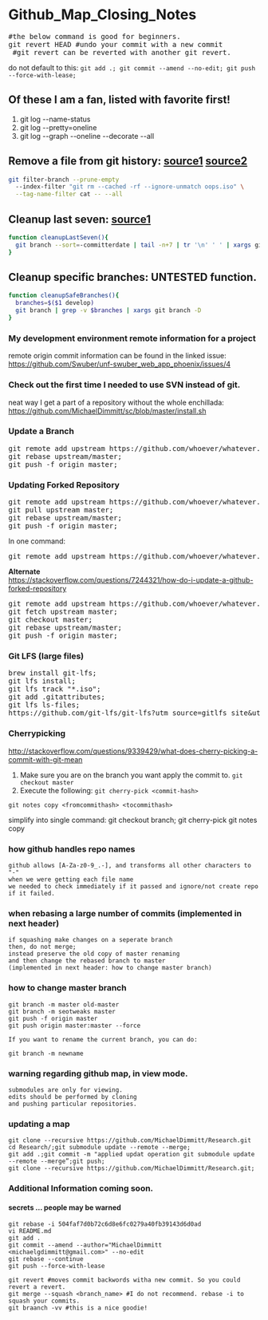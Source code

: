 # Github_Map_Closing_Notes

<pre>
#the below command is good for beginners. 
git revert HEAD #undo your commit with a new commit
 #git revert can be reverted with another git revert. 
</pre>

do not default to this: `git add .; git commit --amend --no-edit; git push --force-with-lease;`

## Of these I am a fan, listed with favorite first!
1) git log --name-status
2) git log --pretty=oneline
3) git log --graph --oneline --decorate --all

## Remove a file from git history: [source1](https://dev.to/jenc/removing-accidentally-committed-files-from-remote-history-3acj) [source2](https://stackoverflow.com/questions/2100907/how-to-remove-delete-a-large-file-from-commit-history-in-git-repository/2158271#2158271)
```bash
git filter-branch --prune-empty
  --index-filter "git rm --cached -rf --ignore-unmatch oops.iso" \
  --tag-name-filter cat -- --all
```

## Cleanup last seven: [source1](stackoverflow.com/questions/3670355/can-you-delete-multiple-branches-in-one-command-with-git)
```bash
function cleanupLastSeven(){
  git branch --sort=-committerdate | tail -n+7 | tr '\n' ' ' | xargs git branch -D
}
```
## Cleanup specific branches: UNTESTED function.
```bash
function cleanupSafeBranches(){
  branches=$($1 develop)
  git branch | grep -v $branches | xargs git branch -D
}
```

### My development environment remote information for a project
remote origin commit information can be found in the linked issue:
<br>https://github.com/Swuber/unf-swuber_web_app_phoenix/issues/4

### Check out the first time I needed to use SVN instead of git.
neat way I get a part of a repository without the whole enchillada:
<br>https://github.com/MichaelDimmitt/sc/blob/master/install.sh

### Update a Branch
<pre>git remote add upstream https://github.com/whoever/whatever.git;
git rebase upstream/master;
git push -f origin master;</pre>

### Updating Forked Repository
<pre>git remote add upstream https://github.com/whoever/whatever.git;
git pull upstream master;
git rebase upstream/master;
git push -f origin master;
</pre>
In one command:
<pre>git remote add upstream https://github.com/whoever/whatever.git;git pull upstream master;git rebase upstream/master;git push -f origin master;</pre>

<b>Alternate</b><br>https://stackoverflow.com/questions/7244321/how-do-i-update-a-github-forked-repository
<pre>git remote add upstream https://github.com/whoever/whatever.git;
git fetch upstream master;
git checkout master;
git rebase upstream/master;
git push -f origin master;
</pre>

### Git LFS (large files)
<pre>brew install git-lfs;
git lfs install;
git lfs track "*.iso";
git add .gitattributes;
git lfs ls-files;
https://github.com/git-lfs/git-lfs?utm_source=gitlfs_site&utm_medium=repo_link&utm_campaign=gitlfs
</pre>

### Cherrypicking
http://stackoverflow.com/questions/9339429/what-does-cherry-picking-a-commit-with-git-mean
1) Make sure you are on the branch you want apply the commit to.
 ```git checkout master```
2) Execute the following:
 ```git cherry-pick <commit-hash>```

```git notes copy <fromcommithash> <tocommithash>```

simplify into single command: 
git checkout branch; git cherry-pick <commit-hash>git notes copy <fromcommithash> <tocommithash> 
### how github handles repo names
```
github allows [A-Za-z0-9_.-], and transforms all other characters to "-"
when we were getting each file name
we needed to check immediately if it passed and ignore/not create repo if it failed.
```

### when rebasing a large number of commits (implemented in next header)
```
if squashing make changes on a seperate branch
then, do not merge; 
instead preserve the old copy of master renaming
and then change the rebased branch to master
(implemented in next header: how to change master branch)
```
### how to change master branch
```
git branch -m master old-master
git branch -m seotweaks master
git push -f origin master
git push origin master:master --force
```

```
If you want to rename the current branch, you can do:

git branch -m newname
```

### warning regarding github map, in view mode.
```
submodules are only for viewing.
edits should be performed by cloning
and pushing particular repositories.
```

### updating a map
```
git clone --recursive https://github.com/MichaelDimmitt/Research.git
cd Research/;git submodule update --remote --merge;
git add .;git commit -m "applied updat operation git submodule update --remote --merge”;git push;
git clone --recursive https://github.com/MichaelDimmitt/Research.git;
```

### Additional Information coming soon.
#### secrets ... people may be warned
```
git rebase -i 504faf7d0b72c6d8e6fc0279a40fb39143d6d0ad
vi README.md 
git add .
git commit --amend --author="MichaelDimmitt <michaelgdimmitt@gmail.com>" --no-edit
git rebase --continue
git push --force-with-lease
```
```
git revert #moves commit backwords witha new commit. So you could revert a revert.
git merge --squash <branch_name> #I do not recommend. rebase -i to squash your commits.
git braanch -vv #this is a nice goodie!
```
